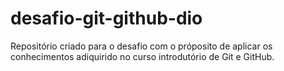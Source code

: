 # desafio-git-github-dio
Repositório criado para o desafio com o próposito de aplicar os conhecimentos adiquirido no curso introdutório de Git e GitHub.
